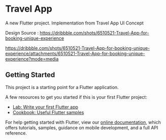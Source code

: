 # Travel App

A new Flutter project. Implementation from Travel App UI Concept

Design Source : https://dribbble.com/shots/6510521-Travel-App-for-booking-unique-experience

https://dribbble.com/shots/6510521-Travel-App-for-booking-unique-experience/attachments/6510521-Travel-App-for-booking-unique-experience?mode=media

## Getting Started

This project is a starting point for a Flutter application.

A few resources to get you started if this is your first Flutter project:

- [Lab: Write your first Flutter app](https://flutter.dev/docs/get-started/codelab)
- [Cookbook: Useful Flutter samples](https://flutter.dev/docs/cookbook)

For help getting started with Flutter, view our
[online documentation](https://flutter.dev/docs), which offers tutorials,
samples, guidance on mobile development, and a full API reference.

